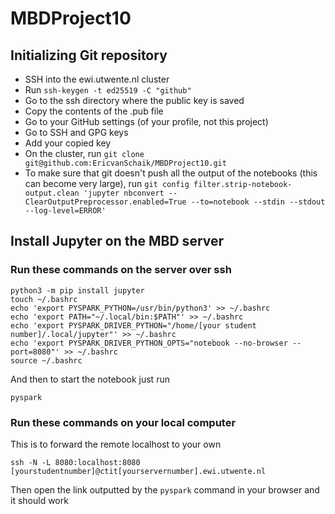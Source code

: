 # MBDProject10

## Initializing Git repository
* SSH into the ewi.utwente.nl cluster
* Run `ssh-keygen -t ed25519 -C "github"`
* Go to the ssh directory where the public key is saved
* Copy the contents of the .pub file
* Go to your GitHub settings (of your profile, not this project)
* Go to SSH and GPG keys
* Add your copied key
* On the cluster, run `git clone git@github.com:EricvanSchaik/MBDProject10.git`
* To make sure that git doesn't push all the output of the notebooks (this can become very large), run `git config filter.strip-notebook-output.clean 'jupyter nbconvert --ClearOutputPreprocessor.enabled=True --to=notebook --stdin --stdout --log-level=ERROR'`


## Install Jupyter on the MBD server

### Run these commands on the server over ssh
```console
python3 -m pip install jupyter
touch ~/.bashrc
echo 'export PYSPARK_PYTHON=/usr/bin/python3' >> ~/.bashrc
echo 'export PATH="~/.local/bin:$PATH"' >> ~/.bashrc
echo 'export PYSPARK_DRIVER_PYTHON="/home/[your student number]/.local/jupyter"' >> ~/.bashrc
echo 'export PYSPARK_DRIVER_PYTHON_OPTS="notebook --no-browser --port=8080"' >> ~/.bashrc
source ~/.bashrc
```

And then to start the notebook just run

```console
pyspark
```

### Run these commands on your local computer
This is to forward the remote localhost to your own
```console
ssh -N -L 8080:localhost:8080 [yourstudentnumber]@ctit[yourservernumber].ewi.utwente.nl
```

Then open the link outputted by the `pyspark` command in your browser and it should work
